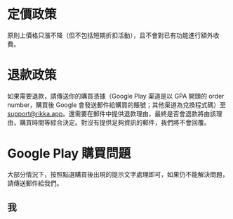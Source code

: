 # 定價政策

原則上價格只漲不降（但不包括短期折扣活動），且不會對已有功能進行額外收費。

# 退款政策

如果需要退款，請傳送你的購買憑據（Google Play 渠道是以 GPA 開頭的 order number，購買後 Google 會發送郵件給購買的賬號；其他渠道為兌換程式碼）至 [support@rikka.app](mailto:support@rikka.app)。還需要在郵件中提供退款理由，最終是否會退款將由該理由，購買時間等綜合決定。對沒有提供足夠資訊的郵件，我們將不會回覆。

# Google Play 購買問題

大部分情況下，按照點選購買後出現的提示文字處理即可，如果仍不能解決問題，請傳送郵件給我們。

## 我